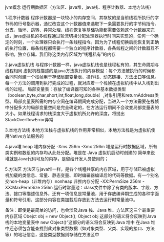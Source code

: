 jvm概念
运行期数据区（方法区、java堆，java栈、程序计数器、本地方法栈）

1.程序计数器
程序计数器是一块较小的内存空间，其存放的是当前线程所执行的字节码的行号指示器，通过改变这个计数器值来选取下一条需要执行的字节码指令、分支、循环、跳转、异常处理、线程恢复等基础功能都需要依赖这个计数器来完成，java虚拟机的多线程通过轮流切换分配处理器执行时间来实现的，任何一个确定的时刻，一个处理器只会执行一条线程指令。因为为了线程切换后能恢复到正确的执行位置，每条线程都需要一个独立的程序计数器，各条线程之间的计数器互不影响，独立存储。我们称这类内存区域为“线程私有”的内存

2.java虚拟机栈
与程序计数器一样，java虚拟机栈也是线程私有的，其生命周期与线程相同
虚拟机栈描述的是java方法执行的内存模型：每个方法被执行的时候都会同时创建一个栈帧用于存储局部变量表、操作栈、动态链接、方法出口等信息。每一个方法的调用到执行完成的过程，就对应着一个栈帧在虚拟机栈中从入栈到出栈的过程。
局部变量表：存放了编译器可知的各种基本数据类型（boolean,byte,char,short,int,float,long,double）,对象引用和returnAddress类型。局部变量表所需的内存空间在编译期间完成分配，当进入一个方法需要在栈帧中分配多大的局部变量空间是完全确定的，在方法运行期间不会改变局部变量表的大小。如果线程请求的栈深度大于虚拟机所允许的深度，将抛出StackOverflowError异常

3.本地方法栈
本地方法栈与虚拟机栈的作用非常相似，本地方法栈是为虚拟机使用Native方法服务的

4.java堆
heap 堆内存分配 -Xms 256m -Xmx 256m 堆是运行时数据区域，所有类实例和数组的内存均从此处分配。堆是在 Java 虚拟机启动时创建的
简单来说堆就是Java代码可及的内存，是留给开发人员使用的；

5.方法区
方法区与java堆一样，是各个线程共享的内存区域，用于存储已被虚拟机加载的类信息、常量、静态变量、即时编辑器编译后的代码等数据。有一个别名交non-heap（非堆内存）nonheap 非推内存分配 -XX:PermSize 256m -XX:MaxPermSize 256m 
运行时常量池：class文件中除了有类的版本、字段、方法、接口等描述信息外，还有一项信息是常量池，用于存放编译期生成的各种字面量和符号引用，这部分内容在类加载后存放到方法去运行时常量池中。


备注：即使是最简单的访问，也会涉及Java 栈、Java 堆、方法区这三个最重要内存区域
Obejct obj = new Object();
Object obj 这部分的语义将会反映到Java 栈的本地变量表中
new Object()”这部分的语义将会反映到Java 堆中
在Java 堆中还必须包含能查找到此对象类型数据（如对象类型、父类、实现的接口、方法等）的地址信息，这些类型数据则存储在方法区中